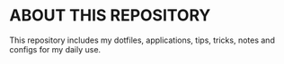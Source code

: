 # ABOUT THIS REPOSITORY

This repository includes my dotfiles, applications, tips, tricks, notes and configs for my daily use.
